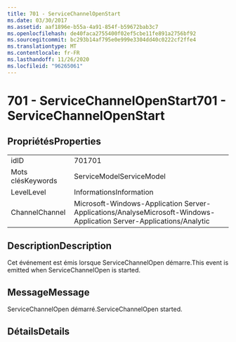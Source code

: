 ```yaml
---
title: 701 - ServiceChannelOpenStart
ms.date: 03/30/2017
ms.assetid: aaf1896e-b55a-4a91-854f-b59672bab3c7
ms.openlocfilehash: de40faca2755400f02ef5cbe11fe891a2756bf92
ms.sourcegitcommit: bc293b14af795e0e999e3304dd40c0222cf2ffe4
ms.translationtype: MT
ms.contentlocale: fr-FR
ms.lasthandoff: 11/26/2020
ms.locfileid: "96265061"
---
```

# <a name="701---servicechannelopenstart"></a><span data-ttu-id="797d2-102">701 - ServiceChannelOpenStart</span><span class="sxs-lookup"><span data-stu-id="797d2-102">701 - ServiceChannelOpenStart</span></span>

## <a name="properties"></a><span data-ttu-id="797d2-103">Propriétés</span><span class="sxs-lookup"><span data-stu-id="797d2-103">Properties</span></span>  
  
|||  
|-|-|  
|<span data-ttu-id="797d2-104">id</span><span class="sxs-lookup"><span data-stu-id="797d2-104">ID</span></span>|<span data-ttu-id="797d2-105">701</span><span class="sxs-lookup"><span data-stu-id="797d2-105">701</span></span>|  
|<span data-ttu-id="797d2-106">Mots clés</span><span class="sxs-lookup"><span data-stu-id="797d2-106">Keywords</span></span>|<span data-ttu-id="797d2-107">ServiceModel</span><span class="sxs-lookup"><span data-stu-id="797d2-107">ServiceModel</span></span>|  
|<span data-ttu-id="797d2-108">Level</span><span class="sxs-lookup"><span data-stu-id="797d2-108">Level</span></span>|<span data-ttu-id="797d2-109">Informations</span><span class="sxs-lookup"><span data-stu-id="797d2-109">Information</span></span>|  
|<span data-ttu-id="797d2-110">Channel</span><span class="sxs-lookup"><span data-stu-id="797d2-110">Channel</span></span>|<span data-ttu-id="797d2-111">Microsoft-Windows-Application Server-Applications/Analyse</span><span class="sxs-lookup"><span data-stu-id="797d2-111">Microsoft-Windows-Application Server-Applications/Analytic</span></span>|  
  
## <a name="description"></a><span data-ttu-id="797d2-112">Description</span><span class="sxs-lookup"><span data-stu-id="797d2-112">Description</span></span>  

 <span data-ttu-id="797d2-113">Cet événement est émis lorsque ServiceChannelOpen démarre.</span><span class="sxs-lookup"><span data-stu-id="797d2-113">This event is emitted when ServiceChannelOpen is started.</span></span>  
  
## <a name="message"></a><span data-ttu-id="797d2-114">Message</span><span class="sxs-lookup"><span data-stu-id="797d2-114">Message</span></span>  

 <span data-ttu-id="797d2-115">ServiceChannelOpen démarré.</span><span class="sxs-lookup"><span data-stu-id="797d2-115">ServiceChannelOpen started.</span></span>  
  
## <a name="details"></a><span data-ttu-id="797d2-116">Détails</span><span class="sxs-lookup"><span data-stu-id="797d2-116">Details</span></span>
